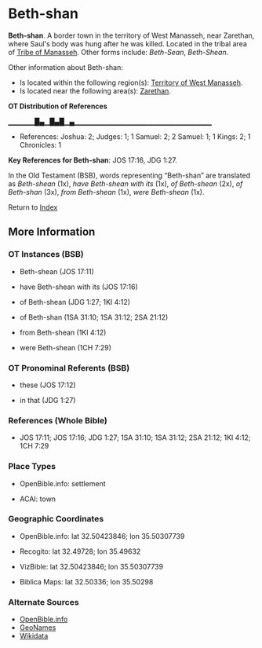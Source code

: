# Beth-shan
**Beth-shan**. 
A border town in the territory of West Manasseh, near Zarethan, where Saul's body was hung after he was killed. 
Located in the tribal area of [Tribe of Manasseh](../../../groups/md/acai/Manasseh.md). 
Other forms include: 
*Beth-Sean*, *Beth-Shean*. 




Other information about Beth-shan:


* Is located within the following region(s): 
[Territory of West Manasseh](TerritoryOfWestManasseh.md). 
* Is located near the following area(s): 
[Zarethan](Zarethan.md). 


**OT Distribution of References**

▁▁▁▁▁█▄▁█▄█▁▄▁▁▁▁▁▁▁▁▁▁▁▁▁▁▁▁▁▁▁▁▁▁▁▁▁▁
* References: Joshua: 2; Judges: 1; 1 Samuel: 2; 2 Samuel: 1; 1 Kings: 2; 1 Chronicles: 1



**Key References for Beth-shan**: 
JOS 17:16, JDG 1:27. 


In the Old Testament (BSB), words representing “Beth-shan” are translated as 
*Beth-shean* (1x), *have Beth-shean with its* (1x), *of Beth-shean* (2x), *of Beth-shan* (3x), *from Beth-shean* (1x), *were Beth-shean* (1x). 




Return to [Index](00-Index.md)

## More Information

### OT Instances (BSB)

* Beth-shean (JOS 17:11)

* have Beth-shean with its (JOS 17:16)

* of Beth-shean (JDG 1:27; 1KI 4:12)

* of Beth-shan (1SA 31:10; 1SA 31:12; 2SA 21:12)

* from Beth-shean (1KI 4:12)

* were Beth-shean (1CH 7:29)



### OT Pronominal Referents (BSB)

* these (JOS 17:12)

* in that (JDG 1:27)



### References (Whole Bible)

* JOS 17:11; JOS 17:16; JDG 1:27; 1SA 31:10; 1SA 31:12; 2SA 21:12; 1KI 4:12; 1CH 7:29


### Place Types

* OpenBible.info: settlement

* ACAI: town



### Geographic Coordinates

* OpenBible.info: lat 32.50423846; lon 35.50307739

* Recogito: lat 32.49728; lon 35.49632

* VizBible: lat 32.50423846; lon 35.50307739

* Biblica Maps: lat 32.50336; lon 35.50298



### Alternate Sources

* [OpenBible.info](https://www.openbible.info/geo/ancient/a2a8df0)
* [GeoNames](http://sws.geonames.org/295435)
* [Wikidata](http://www.wikidata.org/entity/Q152368)



